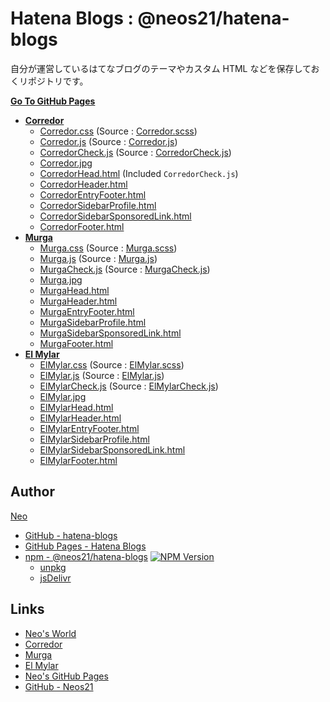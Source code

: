 # Hatena Blogs : @neos21/hatena-blogs

自分が運営しているはてなブログのテーマやカスタム HTML などを保存しておくリポジトリです。

__[Go To GitHub Pages](https://neos21.github.io/hatena-blogs/)__

- __[Corredor](http://neos21.hatenablog.com/)__
  - [Corredor.css](https://neos21.github.io/hatena-blogs/dist/styles/Corredor.css) (Source : [Corredor.scss](https://neos21.github.io/hatena-blogs/src/styles/Corredor.scss))
  - [Corredor.js](https://neos21.github.io/hatena-blogs/dist/scripts/Corredor.js) (Source : [Corredor.js](https://neos21.github.io/hatena-blogs/src/scripts/Corredor.js))
  - [CorredorCheck.js](https://neos21.github.io/hatena-blogs/dist/scripts/CorredorCheck.js) (Source : [CorredorCheck.js](https://neos21.github.io/hatena-blogs/src/scripts/CorredorCheck.js))
  - [Corredor.jpg](https://neos21.github.io/hatena-blogs/src/images/Corredor.jpg)
  - [CorredorHead.html](https://neos21.github.io/hatena-blogs/src/html/CorredorHead.html) (Included `CorredorCheck.js`)
  - [CorredorHeader.html](https://neos21.github.io/hatena-blogs/src/html/CorredorHeader.html)
  - [CorredorEntryFooter.html](https://neos21.github.io/hatena-blogs/src/html/CorredorEntryFooter.html)
  - [CorredorSidebarProfile.html](https://neos21.github.io/hatena-blogs/src/html/CorredorSidebarProfile.html)
  - [CorredorSidebarSponsoredLink.html](https://neos21.github.io/hatena-blogs/src/html/CorredorSidebarSponsoredLink.html)
  - [CorredorFooter.html](https://neos21.github.io/hatena-blogs/src/html/CorredorFooter.html)
- __[Murga](http://neos21.hatenablog.jp/)__
  - [Murga.css](https://neos21.github.io/hatena-blogs/dist/styles/Murga.css) (Source : [Murga.scss](https://neos21.github.io/hatena-blogs/src/styles/Murga.scss))
  - [Murga.js](https://neos21.github.io/hatena-blogs/dist/scripts/Murga.js) (Source : [Murga.js](https://neos21.github.io/hatena-blogs/src/scripts/Murga.js))
  - [MurgaCheck.js](https://neos21.github.io/hatena-blogs/dist/scripts/MurgaCheck.js) (Source : [MurgaCheck.js](https://neos21.github.io/hatena-blogs/src/scripts/MurgaCheck.js))
  - [Murga.jpg](https://neos21.github.io/hatena-blogs/src/images/Murga.jpg)
  - [MurgaHead.html](https://neos21.github.io/hatena-blogs/src/html/MurgaHead.html)
  - [MurgaHeader.html](https://neos21.github.io/hatena-blogs/src/html/MurgaHeader.html)
  - [MurgaEntryFooter.html](https://neos21.github.io/hatena-blogs/src/html/MurgaEntryFooter.html)
  - [MurgaSidebarProfile.html](https://neos21.github.io/hatena-blogs/src/html/MurgaSidebarProfile.html)
  - [MurgaSidebarSponsoredLink.html](https://neos21.github.io/hatena-blogs/src/html/MurgaSidebarSponsoredLink.html)
  - [MurgaFooter.html](https://neos21.github.io/hatena-blogs/src/html/MurgaFooter.html)
- __[El Mylar](http://neos21.hateblo.jp/)__
  - [ElMylar.css](https://neos21.github.io/hatena-blogs/dist/styles/ElMylar.css) (Source : [ElMylar.scss](https://neos21.github.io/hatena-blogs/src/styles/ElMylar.scss))
  - [ElMylar.js](https://neos21.github.io/hatena-blogs/dist/scripts/ElMylar.js) (Source : [ElMylar.js](https://neos21.github.io/hatena-blogs/src/scripts/ElMylar.js))
  - [ElMylarCheck.js](https://neos21.github.io/hatena-blogs/dist/scripts/ElMylarCheck.js) (Source : [ElMylarCheck.js](https://neos21.github.io/hatena-blogs/src/scripts/ElMylarCheck.js))
  - [ElMylar.jpg](https://neos21.github.io/hatena-blogs/src/images/ElMylar.jpg)
  - [ElMylarHead.html](https://neos21.github.io/hatena-blogs/src/html/ElMylarHead.html)
  - [ElMylarHeader.html](https://neos21.github.io/hatena-blogs/src/html/ElMylarHeader.html)
  - [ElMylarEntryFooter.html](https://neos21.github.io/hatena-blogs/src/html/ElMylarEntryFooter.html)
  - [ElMylarSidebarProfile.html](https://neos21.github.io/hatena-blogs/src/html/ElMylarSidebarProfile.html)
  - [ElMylarSidebarSponsoredLink.html](https://neos21.github.io/hatena-blogs/src/html/ElMylarSidebarSponsoredLink.html)
  - [ElMylarFooter.html](https://neos21.github.io/hatena-blogs/src/html/ElMylarFooter.html)


## Author

[Neo](http://neo.s21.xrea.com/)

- [GitHub - hatena-blogs](https://github.com/Neos21/hatena-blogs)
- [GitHub Pages - Hatena Blogs](https://neos21.github.io/hatena-blogs/)
- [npm - @neos21/hatena-blogs](https://www.npmjs.com/package/@neos21/hatena-blogs) [![NPM Version](https://img.shields.io/npm/v/@neos21/hatena-blogs.svg)](https://www.npmjs.com/package/@neos21/hatena-blogs)
  - [unpkg](https://unpkg.com/@neos21/hatena-blogs/)
  - [jsDelivr](https://www.jsdelivr.com/package/npm/@neos21/hatena-blogs)


## Links

- [Neo's World](http://neo.s21.xrea.com/)
- [Corredor](http://neos21.hatenablog.com/)
- [Murga](http://neos21.hatenablog.jp/)
- [El Mylar](http://neos21.hateblo.jp/)
- [Neo's GitHub Pages](http://neos21.github.io/)
- [GitHub - Neos21](https://github.com/Neos21/)
